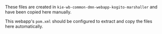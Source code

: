 These files are created in `kie-wb-common-dmn-webapp-kogito-marshaller` and have been copied here manually.

This webapp's `pom.xml` should be configured to extract and copy the files here automatically.